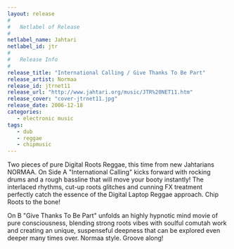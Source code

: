 ```yaml
---
layout: release
#
#   Netlabel of Release
#
netlabel_name: Jahtari
netlabel_id: jtr
#
#   Release Info
#
release_title: "International Calling / Give Thanks To Be Part"
release_artist: Normaa
release_id: jtrnet11
release_url: "http://www.jahtari.org/music/JTR%20NET11.htm"
release_cover: "cover-jtrnet11.jpg"
release_date: 2006-12-18
categories:
   - electronic music
tags:
   - dub
   - reggae
   - chipmusic
---
```

Two pieces of pure Digital Roots Reggae, this time from new Jahtarians
NORMAA. On Side A "International Calling" kicks forward with rocking drums and a rough bassline that will move your booty instantly! The interlaced rhythms, cut-up roots glitches and cunning FX treatment perfectly catch the essence of the Digital Laptop Reggae approach. Chip Roots to the bone!

On B "Give Thanks To Be Part" unfolds an highly hypnotic mind movie of pure consciousness, blending strong roots vibes with soulful comutah work and creating an unique, suspenseful deepness that can be explored even deeper many times over. Normaa style. Groove along!